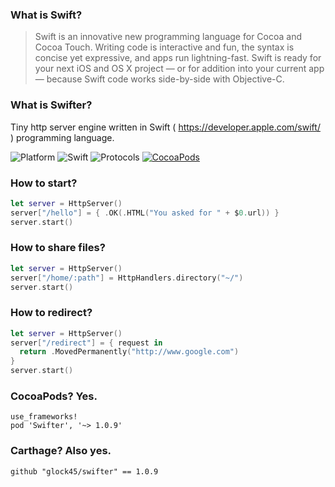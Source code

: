 ### What is Swift?

>Swift is an innovative new programming language for Cocoa and Cocoa Touch. Writing code is interactive and fun, the syntax is concise yet expressive, and apps run lightning-fast. Swift is ready for your next iOS and OS X project — or for addition into your current app — because Swift code works side-by-side with Objective-C.

### What is Swifter?

Tiny http server engine written in Swift ( https://developer.apple.com/swift/ ) programming language.

![Platform](https://img.shields.io/badge/Platform-Linux%20&%20OSX-4BC51D.svg?style=flat)
![Swift](https://img.shields.io/badge/Swift-2.2-4BC51D.svg?style=flat)
![Protocols](https://img.shields.io/badge/Protocols-HTTP%201.1%20&%20WebSockets-4BC51D.svg?style=flat)
[![CocoaPods](https://img.shields.io/cocoapods/v/Swifter.svg?style=flat)]()

### How to start?
```swift
let server = HttpServer()
server["/hello"] = { .OK(.HTML("You asked for " + $0.url)) }
server.start()
```
### How to share files?
```swift
let server = HttpServer()
server["/home/:path"] = HttpHandlers.directory("~/")
server.start()
```
### How to redirect?
```swift
let server = HttpServer()
server["/redirect"] = { request in
  return .MovedPermanently("http://www.google.com")
}
server.start()
```
### CocoaPods? Yes.
```
use_frameworks!
pod 'Swifter', '~> 1.0.9'
```

### Carthage? Also yes.

```
github "glock45/swifter" == 1.0.9
```

